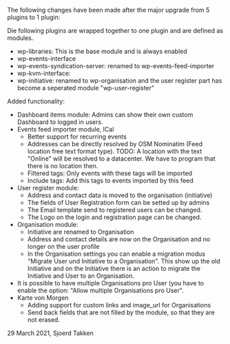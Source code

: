 
The following changes have been made after the major upgrade from 5 plugins to 1 plugin:

Die following plugins are wrapped together to one plugin and are defined as modules.
* wp-libraries: This is the base module and is always enabled
* wp-events-interface
* wp-events-syndication-server: renamed to wp-events-feed-importer
* wp-kvm-interface:
* wp-initiative: renamed to wp-organisation and the user register part has become a seperated module "wp-user-register"

Added functionality:

* Dashboard items module: Admins can show their own custom Dashboard to logged in users.
* Events feed importer module, ICal
  * Better support for recurring events
  * Addresses can be directly resolved by OSM Nominatim (Feed location free text format type). TODO: A location with the text "Online" will be resolved to a datacenter. We have to program that there is no location then.
  * Filtered tags: Only events with these tags will be imported
  * Include tags: Add this tags to events imported by this feed
* User register module: 
  * Address and contact data is moved to the organisation (initiative)
  * The fields of User Registration form can be setted up by admins 
  * The Email template send to registered users can be changed.
  * The Logo on the login and registration page can be changed.
* Organisation module: 
  * Initiative are renamed to Organisation 
  * Address and contact details are now on the Organisation and no longer on the user profile
  * In the Organisation settings you can enable a migration modus "Migrate User und Initiative to a Organisation". This show up the old Initiative and on the Initiative there is an action to migrate the Initiative and User to an Organisation.
 * It is possible to have multiple Organisations pro User (you have to enable the option: "Allow multiple Organisations pro User".
* Karte von Morgen
  * Adding support for custom links and image_url for Organisations
  * Send back fields that are not filled by the module, so that they are not erased.

29 March 2021, Sjoerd Takken

